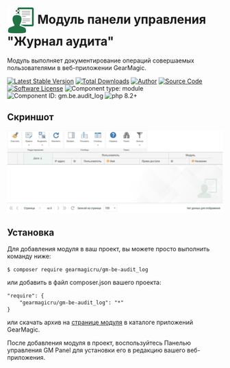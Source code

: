 # <img src="https://raw.githubusercontent.com/gearmagicru/gm-be-audit_log/refs/heads/master/assets/images/icon.svg" width="64px" height="64px" align="absmiddle"> Модуль панели управления "Журнал аудита"

Модуль выполняет документирование операций совершаемых пользователями в веб-приложении GearMagic.

[![Latest Stable Version](https://img.shields.io/packagist/v/gearmagicru/gm-be-audit_log.svg)](https://packagist.org/packages/gearmagicru/gm-be-audit_log)
[![Total Downloads](https://img.shields.io/packagist/dt/gearmagicru/gm-be-audit_log.svg)](https://packagist.org/packages/gearmagicru/gm-be-audit_log)
[![Author](https://img.shields.io/badge/author-anton.tivonenko@gmail.com-blue.svg)](mailto:anton.tivonenko@gmail)
[![Source Code](https://img.shields.io/badge/source-gearmagicru/gm--be--audit__log-blue.svg)](https://github.com/gearmagicru/gm-be-audit_log)
[![Software License](https://img.shields.io/badge/license-MIT-brightgreen.svg)](https://github.com/gearmagicru/gm-be-audit_log/blob/master/LICENSE)
![Component type: module](https://img.shields.io/badge/component%20type-module-green.svg)
![Component ID: gm.be.audit_log](https://img.shields.io/badge/component%20id-gm.be.audit__log-green.svg)
![php 8.2+](https://img.shields.io/badge/php-min%208.2-red.svg)

## Скриншот
<img src="https://github.com/gearmagicru/gm-be-audit_log/blob/main/assets/help/grid.png?raw=true">

## Установка

Для добавления модуля в ваш проект, вы можете просто выполнить команду ниже:

```
$ composer require gearmagicru/gm-be-audit_log
```

или добавить в файл composer.json вашего проекта:
```
"require": {
    "gearmagicru/gm-be-audit_log": "*"
}
```
или скачать архив на [странице модуля](https://apps.gearmagic.ru/component/gm-be-audit_log) в каталоге приложений GearMagic.

После добавления модуля в проект, воспользуйтесь Панелью управления GM Panel для установки его в редакцию вашего веб-приложения.
